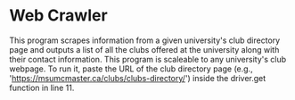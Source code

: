 # Web Crawler
This program scrapes information from a given university's club directory page and outputs a list of all the clubs offered at the university along with their contact information. This program is scaleable to any university's club webpage. To run it, paste the URL of the club directory page (e.g., 'https://msumcmaster.ca/clubs/clubs-directory/') inside the driver.get function in line 11. 
